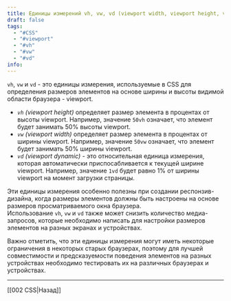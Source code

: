 ```yaml
---
title: Единицы измерений vh, vw, vd (viewport width, viewport height, viewport dynamic)
draft: false
tags:
  - "#CSS"
  - "#viewport"
  - "#vh"
  - "#vw"
  - "#vd"
info:
---
```

`vh`, `vw` и `vd` - это единицы измерения, используемые в CSS для определения размеров элементов на основе ширины и высоты видимой области браузера - viewport.

- _`vh` (viewport height)_ определяет размер элемента в процентах от высоты viewport. Например, значение `50vh` означает, что элемент будет занимать 50% высоты viewport.
- _`vw` (viewport width)_ определяет размер элемента в процентах от ширины viewport. Например, значение `50vw` означает, что элемент будет занимать 50% ширины viewport.
- _`vd` (viewport dynamic)_ - это относительная единица измерения, которая автоматически приспосабливается к текущей ширине viewport. Например, значение `1vd` будет равно 1% от ширины viewport на момент загрузки страницы.

Эти единицы измерения особенно полезны при создании респонзив-дизайна, когда размеры элементов должны быть настроены на основе размеров просматриваемого окна браузера. Использование `vh`, `vw` и `vd` также может снизить количество медиа-запросов, которые необходимо написать для настройки размеров элементов на разных экранах и устройствах.

Важно отметить, что эти единицы измерения могут иметь некоторые ограничения в некоторых старых браузерах, поэтому для лучшей совместимости и предсказуемости поведения элементов на разных устройствах необходимо тестировать их на различных браузерах и устройствах.

---

[[002 CSS|Назад]]